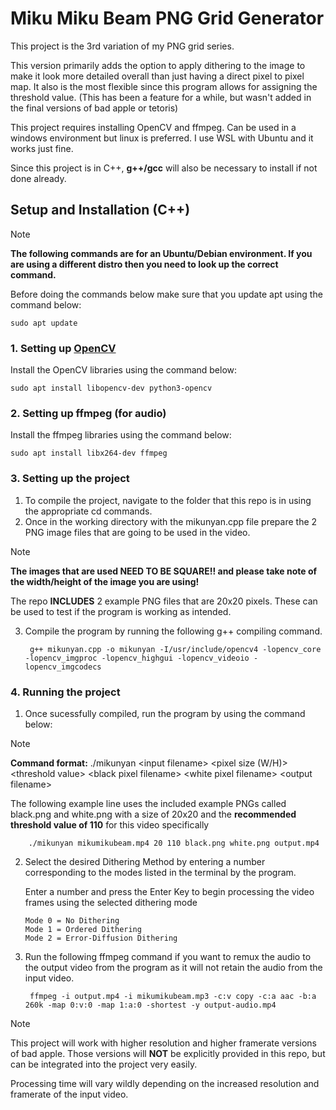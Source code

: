 # Miku Miku Beam PNG Grid Generator
This project is the 3rd variation of my PNG grid series.

This version primarily adds the option to apply dithering to the image to make it look more detailed overall than just having a direct pixel to pixel map.
It also is the most flexible since this program allows for assigning the threshold value. (This has been a feature for a while, but wasn't added in the final versions of bad apple or tetoris)

This project requires installing OpenCV and ffmpeg. Can be used in a windows environment but linux is preferred. I use WSL with Ubuntu and it works just fine.

Since this project is in C++, **g++/gcc** will also be necessary to install if not done already.

## Setup and Installation (C++)

> [!Note]
> **The following commands are for an Ubuntu/Debian environment. If you are using a different distro then you need to look up the correct command.**

Before doing the commands below make sure that you update apt using the command below:

    sudo apt update

### 1. Setting up [OpenCV](https://opencv.org/)

Install the OpenCV libraries using the command below:

    sudo apt install libopencv-dev python3-opencv

### 2. Setting up ffmpeg (for audio)

Install the ffmpeg libraries using the command below:

    sudo apt install libx264-dev ffmpeg

### 3. Setting up the project

1. To compile the project, navigate to the folder that this repo is in using the appropriate cd commands.
2. Once in the working directory with the mikunyan.cpp file prepare the 2 PNG image files that are going to be used in the video.

> [!Note]
> **The images that are used NEED TO BE SQUARE!! and please take note of the width/height of the image you are using!**
>
> The repo **INCLUDES** 2 example PNG files that are 20x20 pixels. These can be used to test if the program is working as intended.

3. Compile the program by running the following g++ compiling command.

        g++ mikunyan.cpp -o mikunyan -I/usr/include/opencv4 -lopencv_core -lopencv_imgproc -lopencv_highgui -lopencv_videoio -lopencv_imgcodecs

### 4. Running the project

1. Once sucessfully compiled, run the program by using the command below:

> [!Note]
> **Command format:** ./mikunyan \<input filename> \<pixel size (W/H)> \<threshold value> \<black pixel filename> \<white pixel filename> \<output filename>
>
> The following example line uses the included example PNGs called black.png and white.png with a size of 20x20 and the **recommended threshold value of 110** for this video specifically

        ./mikunyan mikumikubeam.mp4 20 110 black.png white.png output.mp4
		
2. Select the desired Dithering Method by entering a number corresponding to the modes listed in the terminal by the program.
	
 	Enter a number and press the Enter Key to begin processing the video frames using the selected dithering mode
	```
 	Mode 0 = No Dithering
	Mode 1 = Ordered Dithering
	Mode 2 = Error-Diffusion Dithering
 	```
 
3. Run the following ffmpeg command if you want to remux the audio to the output video from the program as it will not retain the audio from the input video.
    
        ffmpeg -i output.mp4 -i mikumikubeam.mp3 -c:v copy -c:a aac -b:a 260k -map 0:v:0 -map 1:a:0 -shortest -y output-audio.mp4

> [!Note]
> This project will work with higher resolution and higher framerate versions of bad apple. Those versions will **NOT** be explicitly provided in this repo, but can be integrated into the project very easily.
>
> Processing time will vary wildly depending on the increased resolution and framerate of the input video.
